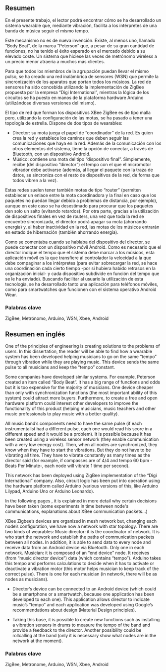 ## Resumen

En el presente trabajo, el lector podrá encontrar cómo se ha desarrollado un sistema wearable que, mediante vibración, facilita a los intérpretes de una banda de música seguir el mismo tempo.

Este mecanismo no es de nueva invención. Existe, al menos uno, llamado “Body Beat”, de la marca “Peterson” que, a pesar de su gran cantidad de funciones, no ha tenido el éxito esperado en el mercado debido a su elevado coste. Un sistema que hiciese las veces de metrónomo wireless a un precio menor atraería a muchos más clientes.

Para que todos los miembros de la agrupación puedan llevar el mismo pulso, se ha creado una red inalámbrica de sensores (WSN) que permite la sincronización de los aparatos que portan todos los músicos. La red de sensores ha sido concebida utilizando la implementación de ZigBee propuesta por la empresa “Digi International”, mientras la lógica de los circuitos se ha puesto en manos de la plataforma hardware Arduino (utilizándose diversas versiones del mismo).

El tipo de red que forman los dispositivos XBee ZigBee es de tipo malla pero, utilizando la configuración de las motas, se ha pasado a tener una topología de estrella. Dispone de dos tipos de wearables:

* Director: su mota juega el papel de “coordinador” de la red. Es quien crea la red y establece los caminos que deben seguir las comunicaciones que haya en la red. Además de la comunicación con los otros elementos del sistema, tiene la opción de conectar, a través de Bluetooth, con un dispositivo Android. 
* Músico: contiene una mota del tipo “dispositivo final”. Simplemente, recibe (del dispositivo “director”) el tempo con el que el micromotor vibrador debe activarse (además, al llegar el paquete con la traza de datos, se sincroniza con el resto de dispositivos de la red, de forma que todos vibren a la vez).

Estas redes suelen tener también motas de tipo “router” (permiten establecer un enlace entre la mota coordinadora y la final en caso que los paquetes no puedan llegar debido a problemas de distancia, por ejemplo), aunque en este caso se ha desestimado para procurar que los paquetes den solo un salto (evitando retardos). Por otra parte, gracias a la utilización de dispositivos finales en vez de routers, una vez que toda la red se encuentre sincronizada, el director podrá apagar su mota (ahorrando energía) y, al haber inactividad en la red, las motas de los músicos entrarán en estado de hibernación (también ahorrando energía).

Como se comentaba cuando se hablaba del dispositivo del director, se puede conectar con un dispositivo móvil Android. Como es necesario que el director indique el tempo que el sistema debe marcar a los músicos, esta aplicación móvil es la que transfiere al controlador la velocidad a la que debe compaginar a los intérpretes (para evitar sobrecargar la red, se hace una coordinación cada cierto tiempo -por si hubiera habido retrasos en la organización inicial- y cada dispositivo subdivide en función del tempo que se le ha enviado). Buscando facilitar al usuario la utilización de esta tecnología, se ha desarrollado tanto una aplicación para teléfonos móviles, como para smartwatches que funcionen con el sistema operativo Android Wear.


### Palabras clave

ZigBee, Metrónomo, Arduino, WSN, Xbee, Android



## Resumen en inglés

One of the principles of engineering is creating solutions to the problems of users. In this dissertation, the reader will be able to find how a wearable system has been developed helping musicians to go on the same “tempo” through vibration while they are playing music. This device sends the same pulse to all musicians and keep the “tempo” constant.


Some companies have developed similar systems. For example, Peterson created an item called “Body Beat”. It has a big range of functions and odds but it is too expensive for the majority of musicians. One device cheaper than only with synchronization functions (the most important ability of this system) could attract more buyers. Furthermore, to create a free and open hardware platform could interest other developers to improve the functionality of this product (helping musicians, music teachers and other music professionals to play music with a better quality).


All music band’s components need to have the same pulse (if each instrumentalist had a different pulse, each one would read his score in a different speed and it would be a problem). It is possible because it has been created using a wireless sensor network (they enable communication with a very low energy cost). Then, when all nodes are synchronized, they know when they have to start the vibrations. But they do not have to be vibrating all time. They have to vibrate constantly as many times as the director said (for example, if compasses are of 4/4 and tempo 60 bpm -Beats Per Minute-, each node will vibrate 1 time per second).

This network has been deployed using ZigBee implementation of the “Digi International” company. Also, circuit logic has been put into operation using the hardware platform called Arduino (various versions of this, like Arduino Lilypad, Arduino Uno or Arduino Leonardo).


In the following pages , it is explained in more detail why certain decisions have been taken (some experiments in time between node's communications, explanations about XBee communication packets...)

XBee Zigbee’s devices are organized in mesh network but, changing each node’s configuration, we have now a network with star topology. There are two kinds of wearables:
Music director: it is the coordinator of network. It is who start the network and establish the paths of communication packets between all nodes. In addition, it is able to send data to every node and receive data from an Android device via Bluetooth. Only one in each network.
Musician: it is composed of an “end device” node. It receives (from “music director device”) data (which contains “tempo”). Arduino takes this tempo and performs calculations to decide when it has to activate or deactivate a vibration motor (this motor helps musician to keep track of the correct pulse). There is one for each musician (in network, there will be as nodes as musicians).

* Director’s device can be connected to an Android device (which could be a smartphone or a smartwatch, because one application has been developed to each one). This application allows director to indicate music’s “tempo” and each application was developed using Google’s recommendations about design (Material Design principles).

* Taking this base, it is possible to create new functions such as installing a vibration sensors in drums to measure the tempo of the band and provide a feedback to the director. Another possibility could be rollcalling at the band (only it is necessary show what nodes are in the network at the moment).


### Palabras clave

ZigBee, Metronome, Arduino, WSN, Xbee, Android
